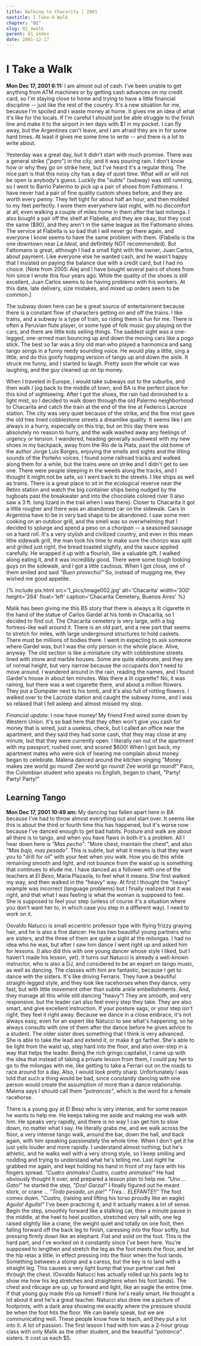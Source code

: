 ```yaml
---
title: Walking to Chacarita | 2001
navtitle: I Take A Walk
chapter: "01"
slug: 02_awalk
parent: 01_index
date: 2001-12-17
---
```


# I Take a Walk

**Mon Dec 17, 2001 6:11:**
I am almost out of cash.
I've been unable to get anything from ATM machines or by getting cash advances on my credit card, so I'm staying close to home and trying to have a little financial discipline -- just like the rest of the country.
It's a new situation for me, because I'm spoiled and I waste money at home.
It gives me an idea of what it's like for the locals.
If I'm careful I should just be able struggle to the finish line and make it to the airport in ten days with $1 in my pocket.
I can fly away, but the Argentines can't leave, and I am afraid they are in for some hard times.
At least it gives me some time to write -- and there is a lot to write about.

Yesterday was a great day, but it didn't start with much promise.
There was a general strike ("_paro_") in the city, and it was pouring rain.
I don't know how or why they go on strike here, but I've heard it's a regular thing.
The nice part is that this noisy city has a day of quiet time.
What will or will not be open is anybody's guess.
Luckily the "_subte_" (subway) was still running, so I went to Barrio Palermo to pick up a pair of shoes from Fattomano.
I have never had a pair of fine quality custom shoes before, and they are worth every penny.
They felt tight for about half an hour, and then molded to my feet perfectly.
I wore them everywhere last night, with no discomfort at all, even walking a couple of miles home in them after the last milonga.
I also bought a pair off the shelf at Flabella, and they are okay, but they cost the same ($90), and they aren't in the same league as the Fattomano shoes.
The service at Flabella is so bad that I will never go there again, and everyone I know seems to have the same problem with them.
(Flabella is the one downtown near _La Ideal_, and definitely NOT recommended).
But Fattomano is great, although I had a small fight with the owner, Juan Carlos, about payment.
Like everyone else he wanted cash, and he wasn't happy that I insisted on paying the balance due with a credit card, but I had no choice.
\[Note from 2005: Alej and I have bought several pairs of shoes from him since I wrote this four years ago.
While the quality of the shoes is still excellent, Juan Carlos seems to be having problems with his workers.
At this date, late delivery, size mistakes, and mixed up orders seem to be common.\]

The subway down here can be a great source of entertainment because there is a constant flow of characters getting on and off the trains.
I like trains, and a subway is a type of train, so riding them is fun for me.
There is often a Peruvian flute player, or some type of folk music guy playing on the cars, and there are little kids selling things.
The saddest sight was a one-legged, one-armed man bouncing up and down the moving cars like a pogo stick.
The best so far was a tiny old man who played a harmonica and sang tango songs in a funny reedy sounding voice.
He would play a little, sing a little, and do this goofy hopping version of tango up and down the aisle.
It struck me funny, and I started to laugh.
Pretty soon the whole car was laughing, and the guy cleaned up on tip money.

When I traveled in Europe, I would take subways out to the suburbs, and then walk / jog back to the middle of town, and BA is the perfect place for this kind of sightseeing.
After I got the shoes, the rain had diminished to a light mist, so I decided to walk down through the old Palermo neighborhood to Chacarita and catch the train at the end of the line at Federico Lacroze station.
The city was very quiet because of the strike, and the fine mist gave the old tree lined cobblestone streets a dreamlike quality.
It seems like I am always in a hurry, especially on this trip, but on this day there was absolutely no reason to hurry, and the walk washed away any feelings of urgency or tension.
I wandered, heading generally southwest with my new shoes in my backpack, away from the Rio de la Plata, past the old home of the author Jorge Luis Borges, enjoying the smells and sights and the lilting sounds of the Porteño voices.
I found some railroad tracks and walked along them for a while, but the trains were on strike and I didn't get to see one.
There were people sleeping in the weeds along the tracks, and I thought it might not be safe, so I went back to the streets.
I like ships as well as trains.
There is a great place to sit in the ecological reserve near the Retiro station and watch the big container ships being nudged by the tugboats past the breakwater and into the chocolate colored river
(I also saw a 3 ft. long lizard in the trail when I was there).
Closer to Chacarita it got a little rougher and there was an abandoned car on the sidewalk.
Cars in Argentina have to be in very bad shape to be abandoned.
I saw some men cooking on an outdoor grill, and the smell was so overwhelming that I decided to splurge and spend a peso on a _choripan_ -- a seasoned sausage on a hard roll.
It's a very stylish and civilized country, and even in this mean little sidewalk grill, the man took his time to make sure the chorizo was split and grilled just right, the bread toasted slightly, and the sauce applied carefully.
He wrapped it up with a flourish, like a valuable gift.
I walked along eating it, and it was incredibly good.
There were some tough looking guys on the sidewalk, and I got a little cautious.
When I got close, one of them smiled and said _"Buen provecho!"_ So, instead of mugging me, they wished me good appetite.


{% include pix.html
src='1_pics/image002.jpg'
alt='Chacarita'
width='300' height='264' float='left'
caption='Chacarita Cemetery, Buenos Aires'
%}

Malik has been giving me this BS story that there is always a lit cigarette in the hand of the statue of Carlos Gardel at his tomb in Chacarita, so I decided to find out.
The Chacarita cemetery is very large, with a big fortress-like wall around it.
There is an old part, and a new part that seems to stretch for miles, with large underground structures to hold caskets.
There must be millions of bodies there.
I went in expecting to ask someone where Gardel was, but I was the only person in the whole place.
Alive, anyway.
The old section is like a miniature city with cobblestone streets lined with stone and marble houses.
Some are quite elaborate, and they are of normal height, but very narrow because the occupants don't need to move around.
I wandered around in the rain, reading the names, and I found Gardel's house in about ten minutes.
Was there a lit cigarette? No, it was raining, but there was a wet cigarette there, and about a million flowers.
They put a Dumpster next to his tomb, and it's also full of rotting flowers.
I walked over to the Lacroze station and caught the subway home, and I was so relaxed that I fell asleep and almost missed my stop.

_Financial update:_
I now have money!
My friend Fred wired some down by Western Union.
It's so bad here that they often won't give you cash for money that is wired, just a useless, check, but I called an office near the apartment, and they said they had some cash, that they may close at any minute, but that they were currently open.
I literally ran out of the apartment with my passport, rushed over, and scored $600!
When I got back, my apartment mates who were sick of hearing me complain about money began to celebrate.
Malena danced around the kitchen singing "Money makes zee world go round! Zee world go round! Zee world go round!"
Paco, the Colombian student who speaks no English, began to chant, "Party! Party! Party!"

## Learning Tango

**Mon Dec 17, 2001 10:49 am:**
My dancing has fallen apart here in BA because I've had to throw almost everything out and start over.
It seems like this is about the third or fourth time this has happened, but it's worse now because I've danced enough to get bad habits.
Posture and walk are about all there is to tango, and when you have flaws in both it's a problem.
All I hear down here is _"Mas pecho"_.
"More chest, maintain the chest", and also _"Mas bajo, mas pesado"_.
This is subtle, but what it means is that they want you to "drill for oil" with your feet when you walk.
How you do this while remaining smooth and light, and not bounce from the waist up is something that continues to elude me.
I have danced as a follower with one of the teachers at _El Beso_, Maria Plazaola, to feel what it means.
She first walked my way, and then walked in the "heavy" way.
At first I thought the "heavy" example was incorrect (language problems) but I finally realized that it was right, and that what I was feeling is what the woman is supposed to feel.
She is supposed to feel your step (unless of course it's a situation where you don't want her to, in which case you step in a different way).
I need to work on it.

Osvaldo Natucci is small eccentric professor type with flying frizzy graying hair, and he is also a fine dancer.
He has two beautiful young partners who are sisters, and the three of them are quite a sight at the milongas.
I had no idea who he was, but after I saw him dance I went right up and asked him for lessons.
(I also did this with one young dancer whose style I liked, but I haven't made his lesson, yet).
It turns out Natucci is already a well-known instructor, who is also a DJ, and considered to be an expert on tango music, as well as dancing.
The classes with him are fantastic, because I get to dance with the sisters.
It's like driving Ferraris.
They have a beautiful straight-legged style, and they look like racehorses when they dance, very fast, but with little movement other than subtle ankle embellishments.
And, they manage all this while still dancing "heavy"!
They are smooth, and very responsive, but the leader can also feel every step they take.
They are also smart, and give excellent instruction.
If your posture sags, or your step isn't right, they feel it right away.
Because we dance in a close embrace, it's not always easy, even for an expert like Natucci to see what's happening, so he always consults with one of them after the dance before he gives advice to a student.
The older sister does something that I think is very advanced.
She is able to take the lead and extend it, or make it go farther.
She's able to be light from the waist up, step hard into the floor, and also over-step in a way that helps the leader.
Being the rich gringo capitalist, I came up with the idea that instead of taking a private lesson from them, I could pay her to go to the milongas with me, like getting to take a Ferrari out on the roads to race around for a day.
Also, I would look pretty sharp.
Unfortunately I was told that such a thing would be bad, since constantly dancing with one person would create the assumption of more than a dance relationship.
Malena says I should call them _"potrancas"_, which is the word for a female racehorse.

There is a young guy at El Beso who is very intense, and for some reason he wants to help me.
He keeps taking me aside and making me walk with him.
He speaks very rapidly, and there is no way I can get him to slow down, no matter what I say.
He literally grabs me, and we walk across the floor, a very intense tango walk, around the bar, down the hall, and back again, with him speaking passionately the whole time.
When I don't get it he just yells louder and more rapidly.
I understand almost nothing, but he's athletic, and he walks well with a very strong style, so I keep smiling and nodding and trying to understand what he's telling me.
Last night he grabbed me again, and kept holding his hand in front of my face with his fingers spread.
_"Cuatro animales! Cuatro, cuatro animales!"_
He had obviously thought it over, and prepared a lesson plan to help me.
_"Uno ... Gato!"_ he started the step, _"Dos! Garza!"_
I finally figured out he meant stork, or crane ...
_"Todo pesado, un pie!”_
_"Tres... ELEFANTE!!”_
The foot comes down.
_"Cuatro,_ (raising and lifting his torso proudly like an eagle)
_Aguila! Aguila!"_
I've been practicing it, and it actually makes a lot of sense.
Begin the step, smoothly forward like a stalking cat, then a minute pause in the middle, at the heel to heel position, stretched very tall with, one leg raised slightly like a crane, the weight quiet and totally on one foot, then falling forward off the back leg to finish, caressing into the floor softly, but pressing firmly down like an elephant.
Flat and solid on the foot.
This is the hard part, and I've worked on it constantly since I've been here.
You're supposed to lengthen and stretch the leg as the foot meets the floor, and let the hip relax a little, in effect pressing into the floor when the foot lands.
Something between a stomp and a caress, but the key is to land with a straight leg.
This causes a very light bump that your partner can feel through the chest.
(Osvaldo Natucci has actually rolled up his pants leg to show me how his leg stretches and straightens when his foot lands).
The chest and ribcage are up, up forward and light, like an eagle the entire time.
If that young guy made this up himself I think he's really smart.
He thought a lot about it and he's a great teacher.
Natucci also drew me a picture of footprints, with a dark area showing me exactly where the pressure should be when the foot hits the floor.
We can barely speak, but we are communicating well.
These people know how to teach, and they put a lot into it.
A lot of passion. The first lesson I had with him was a 2-hour group class with only Malik as the other student, and the beautiful _"potranca"_ sisters.
It cost us each $5.

